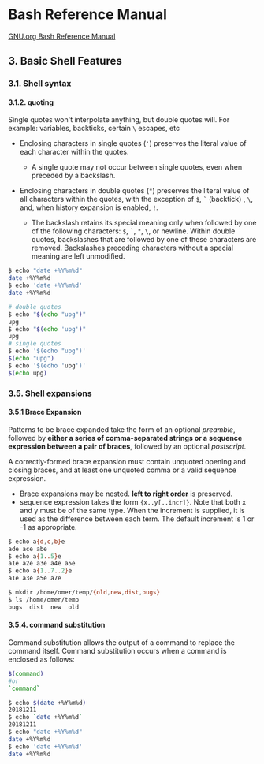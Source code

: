 # Bash Reference Manual

[GNU.org Bash Reference Manual](https://www.gnu.org/software/bash/manual/html_node/index.html#Top)

## 3. Basic Shell Features

### 3.1. Shell syntax

#### 3.1.2. quoting

Single quotes won't interpolate anything, but double quotes will. For example: variables, backticks, certain `\` escapes, etc

- Enclosing characters in single quotes (`'`) preserves the literal value of each character within the quotes.
  - A single quote may not occur between single quotes, even when preceded by a backslash.

- Enclosing characters in double quotes (`"`) preserves the literal value of all characters within the quotes, with the exception of `$`, `` ` `` (backtick) , `\`, and, when history expansion is enabled, `!`.
  - The backslash retains its special meaning only when followed by one of the following characters: `$`, `` ` ``, `"`, `\`, or newline. Within double quotes, backslashes that are followed by one of these characters are removed. Backslashes preceding characters without a special meaning are left unmodified.

```bash
$ echo "date +%Y%m%d"
date +%Y%m%d
$ echo 'date +%Y%m%d'
date +%Y%m%d

# double quotes
$ echo "$(echo "upg")"
upg
$ echo "$(echo 'upg')"
upg
# single quotes
$ echo '$(echo "upg")'
$(echo "upg")
$ echo '$(echo 'upg')'
$(echo upg)
```

### 3.5. Shell expansions

#### 3.5.1 Brace Expansion

Patterns to be brace expanded take the form of an optional *preamble*, followed by **either a series of comma-separated strings or a sequence expression between a pair of braces**, followed by an optional *postscript*.

A correctly-formed brace expansion must contain unquoted opening and closing braces, and at least one unquoted comma or a valid sequence expression.

- Brace expansions may be nested. **left to right order** is preserved.
- sequence expression takes the form `{x..y[..incr]}`. Note that both x and y must be of the same type. When the increment is supplied, it is used as the difference between each term. The default increment is 1 or -1 as appropriate.

```bash
$ echo a{d,c,b}e
ade ace abe
$ echo a{1..5}e
a1e a2e a3e a4e a5e
$ echo a{1..7..2}e
a1e a3e a5e a7e

$ mkdir /home/omer/temp/{old,new,dist,bugs}
$ ls /home/omer/temp
bugs  dist  new  old
```

#### 3.5.4. command substitution

Command substitution allows the output of a command to replace the command itself. Command substitution occurs when a command is enclosed as follows:

```bash
$(command)
#or
`command`
```

```bash
$ echo $(date +%Y%m%d)
20181211
$ echo `date +%Y%m%d`
20181211
$ echo "date +%Y%m%d"
date +%Y%m%d
$ echo 'date +%Y%m%d'
date +%Y%m%d
```
